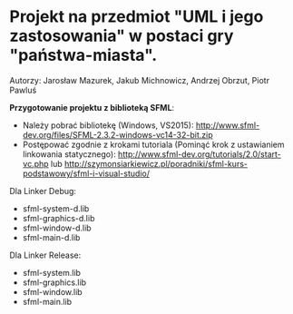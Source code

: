 # Projekt na przedmiot "UML i jego zastosowania" w postaci gry "państwa-miasta".
Autorzy:
Jarosław Mazurek,
Jakub Michnowicz,
Andrzej Obrzut,
Piotr Pawluś

**Przygotowanie projektu z biblioteką SFML**:
* Należy pobrać bibliotekę (Windows, VS2015): http://www.sfml-dev.org/files/SFML-2.3.2-windows-vc14-32-bit.zip 
* Postępować zgodnie z krokami tutoriala (Pominąć krok z ustawianiem linkowania statycznego): http://www.sfml-dev.org/tutorials/2.0/start-vc.php    lub   http://szymonsiarkiewicz.pl/poradniki/sfml-kurs-podstawowy/sfml-i-visual-studio/

Dla Linker Debug: 
* sfml-system-d.lib
* sfml-graphics-d.lib
* sfml-window-d.lib
* sfml-main-d.lib

Dla Linker Release: 
* sfml-system.lib
* sfml-graphics.lib
* sfml-window.lib
* sfml-main.lib
